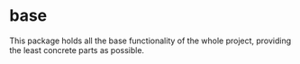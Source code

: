 base
====

This package holds all the base functionality of the whole project, providing
the least concrete parts as possible.
